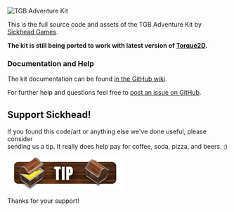    ![TGB Adventure Kit](/documentation/banner.jpg)


This is the full source code and assets of the TGB Adventure Kit by [Sickhead Games](http://www.sickhead.com/).

**The kit is still being ported to work with latest version of [Torque2D](https://github.com/GarageGames/Torque2D).**


### Documentation and Help

The kit documentation can be found [in the GitHub wiki](https://github.com/SickheadGames/AdventureKit/wiki).

For further help and questions feel free to [post an issue on GitHub](https://github.com/SickheadGames/AdventureKit/issues).


## Support Sickhead!

If you found this code/art or anything else we've done useful, please consider  
sending us a tip.  It really does help pay for coffee, soda, pizza, and beers. :)


  [ ![Tip Sickhead!](/documentation/tip.png)](https://www.paypal.com/cgi-bin/webscr?cmd=_s-xclick&hosted_button_id=3X589QTLX434G)

  
Thanks for your support!
